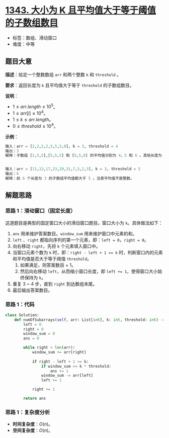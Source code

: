 # [1343. 大小为 K 且平均值大于等于阈值的子数组数目](https://leetcode.cn/problems/number-of-sub-arrays-of-size-k-and-average-greater-than-or-equal-to-threshold/)

- 标签：数组、滑动窗口
- 难度：中等

## 题目大意

**描述**：给定一个整数数组 `arr` 和两个整数 `k` 和 `threshold` 。

**要求**：返回长度为 `k` 且平均值大于等于 `threshold` 的子数组数目。

**说明**：

- $1 \le arr.length \le 10^5$。
- $1 \le arr[i] \le 10^4$。
- $1 \le k \le arr.length$。
- $0 \le threshold \le 10^4$。

**示例**：

```Python
输入：arr = [2,2,2,2,5,5,5,8], k = 3, threshold = 4
输出：3
解释：子数组 [2,5,5],[5,5,5] 和 [5,5,8] 的平均值分别为 4，5 和 6 。其他长度为 3 的子数组的平均值都小于 4 （threshold 的值)。


输入：arr = [11,13,17,23,29,31,7,5,2,3], k = 3, threshold = 5
输出：6
解释：前 6 个长度为 3 的子数组平均值都大于 5 。注意平均值不是整数。
```

## 解题思路

### 思路 1：滑动窗口（固定长度）

这道题目是典型的固定窗口大小的滑动窗口题目。窗口大小为 `k`。具体做法如下：

1. `ans` 用来维护答案数目。`window_sum` 用来维护窗口中元素的和。
2. `left` 、`right` 都指向序列的第一个元素，即：`left = 0`，`right = 0`。
3. 向右移动 `right`，先将 `k` 个元素填入窗口中。
4. 当窗口元素个数为 `k` 时，即：`right - left + 1 >= k` 时，判断窗口内的元素和平均值是否大于等于阈值 `threshold`。
   1. 如果满足，则答案数目 + 1。
   2. 然后向右移动 `left`，从而缩小窗口长度，即 `left += 1`，使得窗口大小始终保持为 `k`。
5. 重复 3 ~ 4 步，直到 `right` 到达数组末尾。
6. 最后输出答案数目。

### 思路 1：代码

```Python
class Solution:
    def numOfSubarrays(self, arr: List[int], k: int, threshold: int) -> int:
        left = 0
        right = 0
        window_sum = 0
        ans = 0

        while right < len(arr):
            window_sum += arr[right]
            
            if right - left + 1 >= k:
                if window_sum >= k * threshold:
                    ans += 1
                window_sum -= arr[left]
                left += 1

            right += 1

        return ans
```

### 思路 1：复杂度分析

- **时间复杂度**：$O(n)$。
- **空间复杂度**：$O(n)$。

